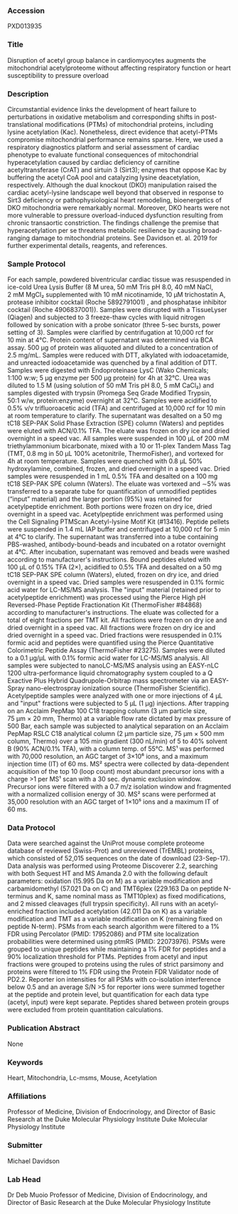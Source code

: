 ### Accession
PXD013935

### Title
Disruption of acetyl group balance in cardiomyocytes augments the mitochondrial acetylproteome without affecting respiratory function or heart susceptibility to pressure overload

### Description
Circumstantial evidence links the development of heart failure to perturbations in oxidative metabolism and corresponding shifts in post-translational modifications (PTMs) of mitochondrial proteins, including lysine acetylation (Kac). Nonetheless, direct evidence that acetyl-PTMs compromise mitochondrial performance remains sparse. Here, we used a respiratory diagnostics platform and serial assessment of cardiac phenotype to evaluate functional consequences of mitochondrial hyperacetylation caused by cardiac deficiency of carnitine acetyltransferase (CrAT) and sirtuin 3 (Sirt3); enzymes that oppose Kac by buffering the acetyl CoA pool and catalyzing lysine deacetylation, respectively.  Although the dual knockout (DKO) manipulation raised the cardiac acetyl-lysine landscape well beyond that observed in response to Sirt3 deficiency or pathophysiological heart remodeling, bioenergetics of DKO mitochondria were remarkably normal. Moreover, DKO hearts were not more vulnerable to pressure overload-induced dysfunction resulting from chronic transaortic constriction. The findings challenge the premise that hyperacetylation per se threatens metabolic resilience by causing broad-ranging damage to mitochondrial proteins. See Davidson et. al. 2019 for further experimental details, reagents, and references.

### Sample Protocol
For each sample, powdered biventricular cardiac tissue was resuspended in ice-cold Urea Lysis Buffer (8 M urea, 50 mM Tris pH 8.0, 40 mM NaCl, 2 mM MgCl₂ supplemented with 10 mM nicotinamide, 10 μM trichostatin A, protease inhibitor cocktail (Roche 5892791001) , and phosphatase inhibitor cocktail (Roche 4906837001)). Samples were disrupted with a TissueLyser (Qiagen) and subjected to 3 freeze-thaw cycles with liquid nitrogen followed by sonication with a probe sonicator (three 5-sec bursts, power setting of 3). Samples were clarified by centrifugation at 10,000 rcf for 10 min at 4°C. Protein content of supernatant was determined via BCA assay. 500 μg of protein was aliquoted and diluted to a concentration of 2.5 mg/mL. Samples were reduced with DTT, alkylated with iodoacetamide, and unreacted iodoacetamide was quenched by a final addition of DTT.  Samples were digested with Endoproteinase LysC (Wako Chemicals; 1:100 w:w; 5 μg enzyme per 500 μg protein) for 4h at 32°C. Urea was diluted to 1.5 M (using solution of 50 mM Tris pH 8.0, 5 mM CaCl₂) and samples digested with trypsin (Promega Seq Grade Modified Trypsin, 50:1 w/w, protein:enzyme) overnight at 32°C. Samples were acidified to 0.5% v/v trifluoroacetic acid (TFA) and centrifuged at 10,000 rcf for 10 min at room temperature to clarify. The supernatant was desalted on a 50 mg tC18 SEP-PAK Solid Phase Extraction (SPE) column (Waters) and peptides were eluted with ACN/0.1% TFA. The eluate was frozen on dry ice and dried overnight in a speed vac.  All samples were suspended in 100 μL of 200 mM triethylammonium bicarbonate, mixed with a 10 or 11-plex Tandem Mass Tag (TMT, 0.8 mg in 50 μL 100% acetonitrile, ThermoFisher), and vortexed for 4h at room temperature. Samples were quenched with 0.8 μL 50% hydroxylamine, combined, frozen, and dried overnight in a speed vac. Dried samples were resuspended in 1 mL 0.5% TFA and desalted on a 100 mg tC18 SEP-PAK SPE column (Waters). The eluate was vortexed and ∼5% was transferred to a separate tube for quantification of unmodified peptides (“input” material) and the larger portion (95%) was retained for acetylpeptide enrichment. Both portions were frozen on dry ice, dried overnight in a speed vac. Acetylpeptide enrichment was performed using the Cell Signaling PTMScan Acetyl-lysine Motif Kit (#13416). Peptide pellets were suspended in 1.4 mL IAP buffer and centrifuged at 10,000 rcf for 5 min at 4°C to clarify. The supernatant was transferred into a tube containing PBS-washed, antibody-bound-beads and incubated on a rotator overnight at 4°C. After incubation, supernatant was removed and beads were washed according to manufacturer's instructions. Bound peptides eluted with 100 μL of 0.15% TFA (2×), acidified to 0.5% TFA and desalted on a 50 mg tC18 SEP-PAK SPE column (Waters), eluted, frozen on dry ice, and dried overnight in a speed vac. Dried samples were resuspended in 0.1% formic acid water for LC-MS/MS analysis.  The "input" material (retained prior to acetylpeptide enrichment) was processed using the Pierce High pH Reversed-Phase Peptide Fractionation Kit (ThermoFisher #84868) according to manufacturer's instructions. The eluate was collected for a total of eight fractions per TMT kit. All fractions were frozen on dry ice and dried overnight in a speed vac. All fractions were frozen on dry ice and dried overnight in a speed vac. Dried fractions were resuspended in 0.1% formic acid and peptides were quantified using the Pierce Quantitative Colorimetric Peptide Assay (ThermoFisher #23275). Samples were diluted to a 0.1 μg/μL with 0.1% formic acid water for LC-MS/MS analysis. All samples were subjected to nanoLC-MS/MS analysis using an EASY-nLC 1200 ultra-performance liquid chromatography system coupled to a Q Exactive Plus Hybrid Quadrupole-Orbitrap mass spectrometer via an EASY-Spray nano-electrospray ionization source (ThermoFisher Scientific). Acetylpeptide samples were analyzed with one or more injections of 4 µL and "input" fractions were subjected to 5 μL (1 μg) injections. After trapping on an Acclaim PepMap 100 C18 trapping column (3 μm particle size, 75 μm × 20 mm, Thermo) at a variable flow rate dictated by max pressure of 500 Bar, each sample was subjected to analytical separation on an Acclaim PepMap RSLC C18 analytical column (2 μm particle size, 75 µm × 500 mm column, Thermo) over a 105 min gradient (300 nL/min) of 5 to 40% solvent B (90% ACN/0.1% TFA), with a column temp. of 55°C. MS¹ was performed with 70,000 resolution, an AGC target of 3×10⁶ ions, and a maximum injection time (IT) of 60 ms. MS² spectra were collected by data-dependent acquisition of the top 10 (loop count) most abundant precursor ions with a charge >1 per MS¹ scan with a 30 sec. dynamic exclusion window. Precursor ions were filtered with a 0.7 m/z isolation window and fragmented with a normalized collision energy of 30. MS² scans were performed at 35,000 resolution with an AGC target of 1×10⁵ ions and a maximum IT of 60 ms.

### Data Protocol
Data were searched against the UniProt mouse complete proteome database of reviewed (Swiss-Prot) and unreviewed (TrEMBL) proteins, which consisted of 52,015 sequences on the date of download (23-Sep-17). Data analysis was performed using Proteome Discoverer 2.2, searching with both Sequest HT and MS Amanda 2.0 with the following default parameters: oxidation (15.995 Da on M) as a variable modification and carbamidomethyl (57.021 Da on C) and TMT6plex (229.163 Da on peptide N-terminus and K, same nominal mass as TMT10plex) as fixed modifications, and 2 missed cleavages (full trypsin specificity). All runs with an acetyl-enriched fraction included acetylation (42.011 Da on K) as a variable modification and TMT as a variable modification on K (remaining fixed on peptide N-term). PSMs from each search algorithm were filtered to a 1% FDR using Percolator (PMID: 17952086) and PTM site localization probabilities were determined using ptmRS (PMID: 22073976). PSMs were grouped to unique peptides while maintaining a 1% FDR for peptides and a 90% localization threshold for PTMs. Peptides from acetyl and input fractions were grouped to proteins using the rules of strict parsimony and proteins were filtered to 1% FDR using the Protein FDR Validator node of PD2.2. Reporter ion intensities for all PSMs with co-isolation interference below 0.5 and an average S/N >5 for reporter ions were summed together at the peptide and protein level, but quantification for each data type (acetyl, input) were kept separate. Peptides shared between protein groups were excluded from protein quantitation calculations.

### Publication Abstract
None

### Keywords
Heart, Mitochondria, Lc-msms, Mouse, Acetylation

### Affiliations
Professor of Medicine, Division of Endocrinology, and Director of Basic Research at the Duke Molecular Physiology Institute
Duke Molecular Physiology Institute

### Submitter
Michael Davidson

### Lab Head
Dr Deb Muoio
Professor of Medicine, Division of Endocrinology, and Director of Basic Research at the Duke Molecular Physiology Institute


